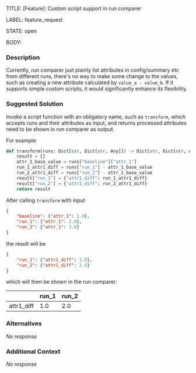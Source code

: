 TITLE:
[Feature]: Custom script support in run comparer

LABEL:
feature_request

STATE:
open

BODY:
### Description

Currently, run comparer just plainly list attributes in config/summary etc from different runs, there's no way to make some change to the values, such as creating a new attribute calculated by `value_a - value_b`. If it supports simple custom scripts, it would significantly enhance its flexibility.

### Suggested Solution

Invoke a script function with an obligatory name, such as `transform`, which accepts runs and their attributes as input, and returns processed attributes need to be shown in run comparer as output.

For example:
```python
def transform(runs: Dict[str, Dict[str, Any]]) -> Dict[str, Dict[str, Any]]:
    result = {}
    attr_1_base_value = runs["baseline"]["attr_1"]
    run_1_attr1_diff = runs["run_1"] - attr_1_base_value
    run_2_attr1_diff = runs["run_2"] - attr_1_base_value
    result["run_1"] = {"attr1_diff": run_1_attr1_diff}
    result["run_2"] = {"attr1_diff": run_2_attr1_diff}
    return result
```

After calling `transform` with input
```json
{
    "baseline": {"attr_1": 1.0},
    "run_1": {"attr_1": 2.0},
    "run_2": {"attr_1": 3.0}
}
```
the result will be
```json
{
    "run_1": {"attr1_diff": 1.0},
    "run_2": {"attr1_diff": 2.0}
}
```

which will then be shown in the run comparer:

|| run_1 | run_2 |
|-|-------|-------|
|attr1_diff|1.0|2.0|


### Alternatives

_No response_

### Additional Context

_No response_

